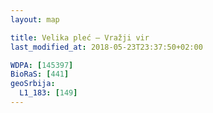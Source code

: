```yaml
---
layout: map

title: Velika pleć – Vražji vir
last_modified_at: 2018-05-23T23:37:50+02:00

WDPA: [145397]
BioRaS: [441]
geoSrbija:
  L1_183: [149]
---
```

